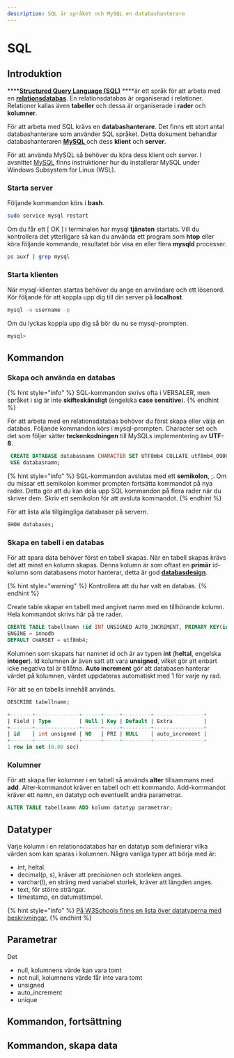 ```yaml
---
description: SQL är språket och MySQL en databashanterare
---
```


# SQL

## Introduktion

\*\*\*\*[**Structured Query Language \(SQL\)**](https://en.wikipedia.org/wiki/SQL) ****är ett språk för att arbeta med en [**relationsdatabas**](https://sv.wikipedia.org/wiki/Relationsdatabas). En relationsdatabas är organiserad i relationer. Relationer kallas även **tabeller** och dessa är organiserade i **rader** och **kolumner**.

För att arbeta med SQL krävs en **databashanterare**. Det finns ett stort antal databashanterare som använder SQL språket. Detta dokument behandlar databashanteraren [**MySQL** ](https://www.mysql.com/)och dess **klient** och **server**.

För att använda MySQL så behöver du köra dess klient och server. I avsnittet [MySQL](../utvecklarmiljo/wsl.md#mysql) finns instruktioner hur du installerar MySQL under Windows Subsystem for Linux \(WSL\).

### Starta server

Följande kommandon körs i **bash**.

```bash
sudo service mysql restart
```

Om du får ett \[ OK \] i terminalen har mysql **tjänsten** startats. Vill du kontrollera det ytterligare så kan du använda ett program som **htop** eller köra följande kommando, resultatet bör visa en eller flera **mysqld** processer.

```bash
ps auxf | grep mysql
```

### Starta klienten

När mysql-klienten startas behöver du ange en användare och ett lösenord. Kör följande för att koppla upp dig till din server på **localhost**.

```bash
mysql -u username -p
```

Om du lyckas koppla upp dig så bör du nu se mysql-prompten.

```sql
mysql>
```

## Kommandon

### Skapa och använda en databas

{% hint style="info" %}
SQL-kommandon skrivs ofta i VERSALER, men språket i sig är inte **skifteskänsligt** \(engelska **case sensitive**\).
{% endhint %}

För att arbeta med en relationsdatabas behöver du först skapa eller välja en databas. Följande kommandon körs i mysql-prompten. Character set och det som följer sätter **teckenkodningen** till MySQLs implementering av **UTF-8**.

```sql
 CREATE DATABASE databasnamn CHARACTER SET UTF8mb4 COLLATE utf8mb4_0900_ai_ci;
 USE databasnamn;
```

{% hint style="info" %}
SQL-kommandon avslutas med ett **semikolon**, ;. Om du missar ett semikolon kommer prompten fortsätta kommandot på nya rader. Detta gör att du kan dela upp SQL kommandon på flera rader när du skriver dem. Skriv ett semikolon för att avsluta kommandot.
{% endhint %}

För att lista alla tillgängliga databaser på servern.

```sql
SHOW databases;
```

### Skapa en tabell i en databas

För att spara data behöver först en tabell skapas. När en tabell skapas krävs det att minst en kolumn skapas. Denna kolumn är som oftast en **primär** id-kolumn som databasens motor hanterar, detta är god [**databasdesign**](databasdesign.md).

{% hint style="warning" %}
Kontrollera att du har valt en databas.
{% endhint %}

Create table skapar en tabell med angivet namn med en tillhörande kolumn. Hela kommandot skrivs här på tre rader.

```sql
CREATE TABLE tabellnamn (id INT UNSIGNED AUTO_INCREMENT, PRIMARY KEY(id)) 
ENGINE = innodb
DEFAULT CHARSET = utf8mb4;
```

Kolumnen som skapats har namnet id och är av typen **int** \(**heltal**, engelska **integer**\). Id kolumnen är även satt att vara **unsigned**, vilket gör att enbart icke negativa tal är tillåtna. **Auto increment** gör att databasen hanterar värdet på kolumnen, värdet uppdateras automatiskt med 1 för varje ny rad.

För att se en tabells innehåll används.

```sql
DESCRIBE tabellnamn;

+-------+--------------+------+-----+---------+----------------+
| Field | Type         | Null | Key | Default | Extra          |
+-------+--------------+------+-----+---------+----------------+
| id    | int unsigned | NO   | PRI | NULL    | auto_increment |
+-------+--------------+------+-----+---------+----------------+
1 row in set (0.00 sec)
```

### Kolumner

För att skapa fler kolumner i en tabell så används **alter** tillsammans med **add**. Alter-kommandot kräver en tabell och ett kommando. Add-kommandot kräver ett namn, en datatyp och eventuellt andra parametrar.

```sql
ALTER TABLE tabellnamn ADD kolumn datatyp parametrar;
```

## Datatyper

Varje kolumn i en relationsdatabas har en datatyp som definierar vilka värden som kan sparas i kolumnen. Några vanliga typer att börja med är:

* int, heltal.
* decimal\(p, s\), kräver att precisionen och storleken anges.
* varchar\(l\), en sträng med variabel storlek, kräver att längden anges. 
* text, för större strängar.
* timestamp, en datumstämpel.

{% hint style="info" %}
[På W3Schools finns en lista över datatyperna med beskrivningar.](https://www.w3schools.com/sql/sql_datatypes.asp)
{% endhint %}

## Parametrar

Det

* null, kolumnens värde kan vara tomt
* not null, kolumnens värde får inte vara tomt
* unsigned
* auto\_increment
* unique

## Kommandon, fortsättning

## Kommandon, skapa data

